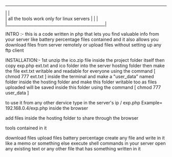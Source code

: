 
_________________________________________________
|                                                |                             
|     all the tools work only for linux servers  |
|                                                |
|________________________________________________|

INTRO :-
this is a code written in php that lets you find valuable info from your server like battery percentage files contained and it 
also allows you download files from server remotely or upload files without setting up any ftp client


INSTALLATION:-
1st unzip the ico.zip file inside the project folder itself
then copy exp.php ext.txt and ico folder into the server hosting folder
then make the file ext.txt writable and readable for everyone using the command [  chmod 777 ext.txt  ] inside the terminal
and make a "user_data" named folder inside the hosting folder and make this folder writable too as files uploaded will be saved inside this folder using the command [  chmod 777 user_data  ]

to use it from any other dervice  type in the server's ip
 / exp.php    Example= 192.168.0.4/exp.php inside the browser 
 
 add files inside the hosting folder to share through the browser
 
 
 tools contained in it
 
 download files 
 upload files 
 battery percentage 
 create any file and write in it like a memo or something else
 execute shell commands in your server 
 open any existing text or any other file that has something written in it
